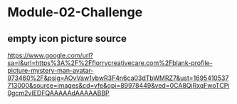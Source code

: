 # Module-02-Challenge

## empty icon picture source
https://www.google.com/url?sa=i&url=https%3A%2F%2Fflorrycreativecare.com%2Fblank-profile-picture-mystery-man-avatar-973460%2F&psig=AOvVaw1ybwR3F4n6ca03dTbWMRZ7&ust=1695410537713000&source=images&cd=vfe&opi=89978449&ved=0CA8QjRxqFwoTCPi0gcm2vIEDFQAAAAAdAAAAABBP